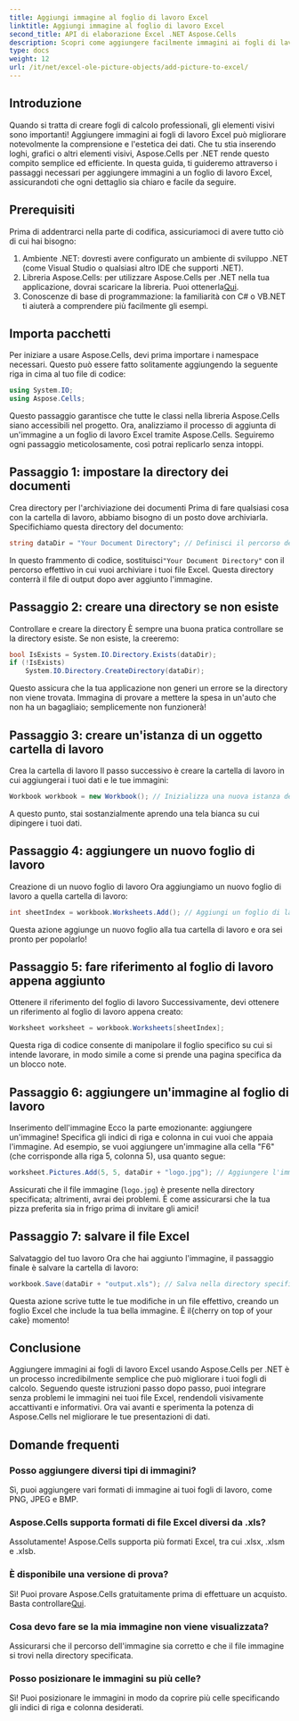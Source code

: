 ```yaml
---
title: Aggiungi immagine al foglio di lavoro Excel
linktitle: Aggiungi immagine al foglio di lavoro Excel
second_title: API di elaborazione Excel .NET Aspose.Cells
description: Scopri come aggiungere facilmente immagini ai fogli di lavoro Excel con Aspose.Cells per .NET in questa guida completa passo dopo passo. Migliora i tuoi fogli di calcolo.
type: docs
weight: 12
url: /it/net/excel-ole-picture-objects/add-picture-to-excel/
---
```

## Introduzione
Quando si tratta di creare fogli di calcolo professionali, gli elementi visivi sono importanti! Aggiungere immagini ai fogli di lavoro Excel può migliorare notevolmente la comprensione e l'estetica dei dati. Che tu stia inserendo loghi, grafici o altri elementi visivi, Aspose.Cells per .NET rende questo compito semplice ed efficiente. In questa guida, ti guideremo attraverso i passaggi necessari per aggiungere immagini a un foglio di lavoro Excel, assicurandoti che ogni dettaglio sia chiaro e facile da seguire.
## Prerequisiti
Prima di addentrarci nella parte di codifica, assicuriamoci di avere tutto ciò di cui hai bisogno:
1. Ambiente .NET: dovresti avere configurato un ambiente di sviluppo .NET (come Visual Studio o qualsiasi altro IDE che supporti .NET).
2.  Libreria Aspose.Cells: per utilizzare Aspose.Cells per .NET nella tua applicazione, dovrai scaricare la libreria. Puoi ottenerla[Qui](https://releases.aspose.com/cells/net/).
3. Conoscenze di base di programmazione: la familiarità con C# o VB.NET ti aiuterà a comprendere più facilmente gli esempi.
## Importa pacchetti
Per iniziare a usare Aspose.Cells, devi prima importare i namespace necessari. Questo può essere fatto solitamente aggiungendo la seguente riga in cima al tuo file di codice:
```csharp
using System.IO;
using Aspose.Cells;
```
Questo passaggio garantisce che tutte le classi nella libreria Aspose.Cells siano accessibili nel progetto.
Ora, analizziamo il processo di aggiunta di un'immagine a un foglio di lavoro Excel tramite Aspose.Cells. Seguiremo ogni passaggio meticolosamente, così potrai replicarlo senza intoppi.
## Passaggio 1: impostare la directory dei documenti
Crea directory per l'archiviazione dei documenti
Prima di fare qualsiasi cosa con la cartella di lavoro, abbiamo bisogno di un posto dove archiviarla. Specifichiamo questa directory del documento:
```csharp
string dataDir = "Your Document Directory"; // Definisci il percorso desiderato.
```
 In questo frammento di codice, sostituisci`"Your Document Directory"` con il percorso effettivo in cui vuoi archiviare i tuoi file Excel. Questa directory conterrà il file di output dopo aver aggiunto l'immagine.
## Passaggio 2: creare una directory se non esiste
Controllare e creare la directory
È sempre una buona pratica controllare se la directory esiste. Se non esiste, la creeremo:
```csharp
bool IsExists = System.IO.Directory.Exists(dataDir);
if (!IsExists)
    System.IO.Directory.CreateDirectory(dataDir);
```
Questo assicura che la tua applicazione non generi un errore se la directory non viene trovata. Immagina di provare a mettere la spesa in un'auto che non ha un bagagliaio; semplicemente non funzionerà!
## Passaggio 3: creare un'istanza di un oggetto cartella di lavoro
Crea la cartella di lavoro
Il passo successivo è creare la cartella di lavoro in cui aggiungerai i tuoi dati e le tue immagini:
```csharp
Workbook workbook = new Workbook(); // Inizializza una nuova istanza della cartella di lavoro.
```
A questo punto, stai sostanzialmente aprendo una tela bianca su cui dipingere i tuoi dati.
## Passaggio 4: aggiungere un nuovo foglio di lavoro
Creazione di un nuovo foglio di lavoro
Ora aggiungiamo un nuovo foglio di lavoro a quella cartella di lavoro:
```csharp
int sheetIndex = workbook.Worksheets.Add(); // Aggiungi un foglio di lavoro e ottieni il suo indice.
```
Questa azione aggiunge un nuovo foglio alla tua cartella di lavoro e ora sei pronto per popolarlo!
## Passaggio 5: fare riferimento al foglio di lavoro appena aggiunto
Ottenere il riferimento del foglio di lavoro
Successivamente, devi ottenere un riferimento al foglio di lavoro appena creato:
```csharp
Worksheet worksheet = workbook.Worksheets[sheetIndex];
```
Questa riga di codice consente di manipolare il foglio specifico su cui si intende lavorare, in modo simile a come si prende una pagina specifica da un blocco note.
## Passaggio 6: aggiungere un'immagine al foglio di lavoro
Inserimento dell'immagine
Ecco la parte emozionante: aggiungere un'immagine! Specifica gli indici di riga e colonna in cui vuoi che appaia l'immagine. Ad esempio, se vuoi aggiungere un'immagine alla cella "F6" (che corrisponde alla riga 5, colonna 5), usa quanto segue:
```csharp
worksheet.Pictures.Add(5, 5, dataDir + "logo.jpg"); // Aggiungere l'immagine.
```
Assicurati che il file immagine (`logo.jpg`) è presente nella directory specificata; altrimenti, avrai dei problemi. È come assicurarsi che la tua pizza preferita sia in frigo prima di invitare gli amici!
## Passaggio 7: salvare il file Excel
Salvataggio del tuo lavoro
Ora che hai aggiunto l'immagine, il passaggio finale è salvare la cartella di lavoro:
```csharp
workbook.Save(dataDir + "output.xls"); // Salva nella directory specificata.
```
 Questa azione scrive tutte le tue modifiche in un file effettivo, creando un foglio Excel che include la tua bella immagine. È il{cherry on top of your cake} momento!
## Conclusione
Aggiungere immagini ai fogli di lavoro Excel usando Aspose.Cells per .NET è un processo incredibilmente semplice che può migliorare i tuoi fogli di calcolo. Seguendo queste istruzioni passo dopo passo, puoi integrare senza problemi le immagini nei tuoi file Excel, rendendoli visivamente accattivanti e informativi. Ora vai avanti e sperimenta la potenza di Aspose.Cells nel migliorare le tue presentazioni di dati.
## Domande frequenti
### Posso aggiungere diversi tipi di immagini?
Sì, puoi aggiungere vari formati di immagine ai tuoi fogli di lavoro, come PNG, JPEG e BMP.
### Aspose.Cells supporta formati di file Excel diversi da .xls?
Assolutamente! Aspose.Cells supporta più formati Excel, tra cui .xlsx, .xlsm e .xlsb.
### È disponibile una versione di prova?
 Sì! Puoi provare Aspose.Cells gratuitamente prima di effettuare un acquisto. Basta controllare[Qui](https://releases.aspose.com/).
### Cosa devo fare se la mia immagine non viene visualizzata?
Assicurarsi che il percorso dell'immagine sia corretto e che il file immagine si trovi nella directory specificata.
### Posso posizionare le immagini su più celle?
Sì! Puoi posizionare le immagini in modo da coprire più celle specificando gli indici di riga e colonna desiderati.